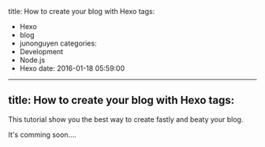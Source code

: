 title: How to create your blog with Hexo
tags:
  - Hexo
  - blog
  - junonguyen
categories:
  - Development
  - Node.js
  - Hexo
date: 2016-01-18 05:59:00
---
title: How to create your blog with Hexo
tags:
---

This tutorial show you the best way to create fastly and beaty your blog.

It's comming soon....

<img src="http://demosthenes.info/assets/images/austin-fireworks.jpg" alt="">

